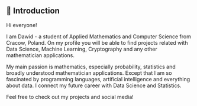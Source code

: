 ## 👋 Introduction
Hi everyone! 

I am Dawid - a student of Applied Mathematics and Computer Science from Cracow, Poland. On my profile you will be able to find projects related with Data Science, Machine Learning, Cryptography and any other mathematician applications. 

My main passion is mathematics, especially probability, statistics and broadly understood mathematician applications. Except that I am so fascinated by programming languages, artificial intelligence and everything about data. I connect my future career with Data Science and Statistics.

Feel free to check out my projects and social media!

